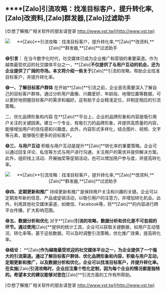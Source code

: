 ## ****[Zalo]**引流攻略：找准目标客户，提升转化率,**[Zalo]**改资料,**[Zalo]**群发器,**[Zalo]**过滤助手**

[😍想了解推广相关软件的朋友请登录 http://www.vst.tw](http://www.vst.tw)

 <center><img src="https://vst.tw/MP4/tuiguang/png/0.png" alt="**[Zalo]**引流攻略：找准目标客户，提升转化率,**[Zalo]**改资料,**[Zalo]**群发器,**[Zalo]**过滤助手"></center>

**😄引言：**
在当今数字化时代，社交媒体已成为企业推广和营销的重要渠道。作为越南最受欢迎的社交媒体平台之一，**[Zalo]**不仅提供了与用户互动的机会，还为企业提供了广阔的市场。本文将介绍一些关于**[Zalo]**引流的攻略，帮助企业找准目标客户，并提升转化率。

**😄一、了解目标客户群体**
在开始**[Zalo]**引流之前，企业首先需要深入了解自己的目标客户群体。通过分析用户画像、兴趣爱好、年龄段、地理位置等数据，可以更好地把握目标客户的需求和偏好。这有助于企业精准定位，并制定相应的引流策略。

二、优化品牌形象和内容
在**[Zalo]**平台上，企业的品牌形象和内容是吸引用户关注的关键因素。建立一个专业、有吸引力的品牌形象，并提供高质量的内容，能够增加用户的信任感和兴趣度。此外，内容形式多样化，结合图片、视频、文字等元素，能够吸引更多的目标客户。

**😄三、与用户互动**
积极与用户互动是提升**[Zalo]**转化率的重要策略。企业可以通过回复评论、私信等方式与用户进行沟通，关注用户的需求并提供解决方案。此外，组织线上活动、开展抽奖等促销活动，也可以增加用户参与度，并提高转化率。

 <center><img src="https://vst.tw/MP4/tuiguang/png/5.png" alt="**[Zalo]**引流攻略：找准目标客户，提升转化率,**[Zalo]**改资料,**[Zalo]**群发器,**[Zalo]**过滤助手"></center>

**😄四、定期更新和推广**
持续更新和推广是保持用户关注和兴趣的关键。企业可以定期发布新的信息、产品或促销活动，以吸引用户的注意力，并增加转化机会。此外，利用其他社交媒体渠道，如微信、Facebook等，将**[Zalo]**的内容进行跨平台传播，扩大影响范围。

**😄五、数据分析和优化**
对于**[Zalo]**引流的攻略，数据分析和优化是不可忽视的环节。通过使用**[Zalo]**提供的统计工具，企业可以获取关键数据，如用户互动情况、转化率等。基于这些数据，可以及时调整引流策略，优化推广效果，提高转化率。

**😄结论：**
**[Zalo]**作为越南最受欢迎的社交媒体平台之一，为企业提供了一个强大的引流渠道。通过了解目标客户群体、优化品牌形象和内容，积极与用户互动，定期更新和推广，以及数据分析和优化，企业可以找准目标客户，并提升转化率。在实施**[Zalo]**引流攻略时，企业应注重个性化定制，因为每个企业的情况都是独特的。希望本文的建议能够对您在**[Zalo]**引流方面的工作有所帮助。

[😍想了解推广相关软件的朋友请登录 http://www.vst.tw](http://www.vst.tw)



